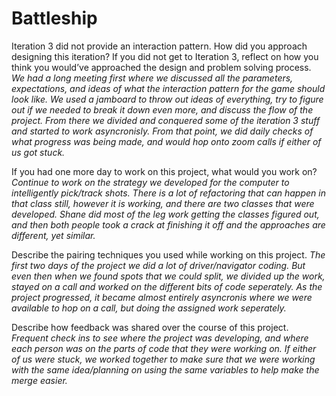 # Battleship

Iteration 3 did not provide an interaction pattern. How did you approach designing this iteration? If you did not get to Iteration 3, reflect on how you think you would’ve approached the design and problem solving process.
*We had a long meeting first where we discussed all the parameters, expectations, and ideas of what the interaction pattern for the game should look like. We used a jamboard to throw out ideas of everything, try to figure out if we needed to break it down even more, and discuss the flow of the project. From there we divided and conquered some of the iteration 3 stuff and started to work asyncronisly. From that point, we did daily checks of what progress was being made, and would hop onto zoom calls if either of us got stuck.*

If you had one more day to work on this project, what would you work on?
*Continue to work on the strategy we developed for the computer to intelligently pick/track shots. There is a lot of refactoring that can happen in that class still, however it is working, and there are two classes that were developed. Shane did most of the leg work getting the classes figured out, and then both people took a crack at finishing it off and the approaches are different, yet similar.* 

Describe the pairing techniques you used while working on this project.
*The first two days of the project we did a lot of driver/navigator coding. But even then when we found spots that we could split, we divided up the work, stayed on a call and worked on the different bits of code seperately. As the project progressed, it became almost entirely asyncronis where we were available to hop on a call, but doing the assigned work seperately.*

Describe how feedback was shared over the course of this project.
*Frequent check ins to see where the project was developing, and where each person was on the parts of code that they were working on. If either of us were stuck, we worked together to make sure that we were working with the same idea/planning on using the same variables to help make the merge easier.*
